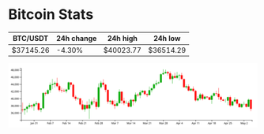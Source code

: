 # Bitcoin Stats

BTC/USDT|24h change|24h high|24h low|
|---|---|---|---|
|$37145.26|-4.30%|$40023.77|$36514.29|

<img src="./chart.svg">

